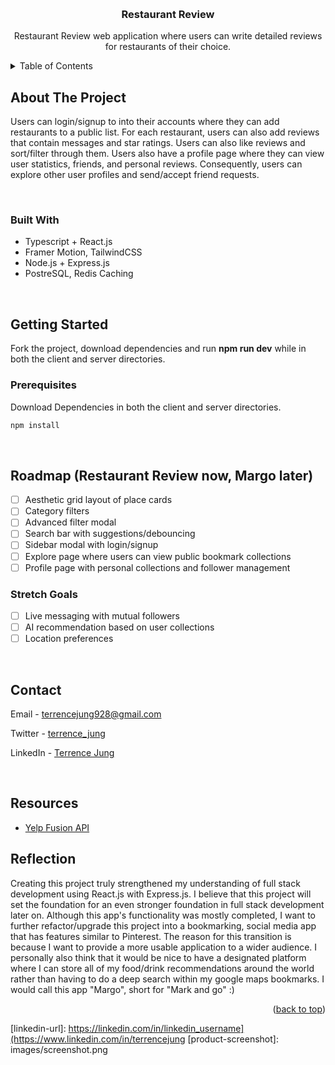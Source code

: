<a name="readme-top"></a>

<!-- PROJECT LOGO -->
<br />
<div align="center">
  <h3 align="center">Restaurant Review</h3>

  <p align="center">
    Restaurant Review web application where users can write detailed reviews for restaurants of their choice.
  </p>
</div>



<!-- TABLE OF CONTENTS -->
<details>
  <summary>Table of Contents</summary>
  <ol>
    <li>
      <a href="#about-the-project">About The Project</a>
      <ul>
        <li><a href="#built-with">Built With</a></li>
      </ul>
    </li>
    <li>
      <a href="#getting-started">Getting Started</a>
      <ul>
        <li><a href="#prerequisites">Prerequisites</a></li>
      </ul>
    </li>
    <li><a href="#usage">Usage</a></li>
    <li><a href="#roadmap">Roadmap</a></li>
    <li><a href="#contact">Contact</a></li>
    <li><a href="#acknowledgments">Acknowledgments</a></li>
  </ol>
</details>



<!-- ABOUT THE PROJECT -->
## About The Project

Users can login/signup to into their accounts where they can add restaurants to a public list. For each restaurant, users can also add reviews that contain messages and star ratings. Users can also like reviews and sort/filter through them. Users also have a profile page where they can view user statistics, friends, and personal reviews. Consequently, users can explore other user profiles and send/accept friend requests. 

<br/>

### Built With

* Typescript + React.js
* Framer Motion, TailwindCSS
* Node.js + Express.js
* PostreSQL, Redis Caching
  
<br/>

<!-- GETTING STARTED -->
## Getting Started

Fork the project, download dependencies and run <strong>npm run dev</strong> while in both the client and server directories.

### Prerequisites

Download Dependencies in both the client and server directories.

```sh
npm install
```

<br/>

<!-- ROADMAP -->
## Roadmap (Restaurant Review now, Margo later)

- [ ] Aesthetic grid layout of place cards
- [ ] Category filters
- [ ] Advanced filter modal
- [ ] Search bar with suggestions/debouncing
- [ ] Sidebar modal with login/signup
- [ ] Explore page where users can view public bookmark collections
- [ ] Profile page with personal collections and follower management

### Stretch Goals
- [ ] Live messaging with mutual followers
- [ ] AI recommendation based on user collections
- [ ] Location preferences

<br/>

<!-- CONTACT -->
## Contact
Email - terrencejung928@gmail.com

Twitter - [terrence_jung](https://twitter.com/terrence_jung)

LinkedIn - [Terrence Jung](https://www.linkedin.com/in/terrencejung/)

<br/>

<!-- ACKNOWLEDGMENTS -->
## Resources

* [Yelp Fusion API](https://fusion.yelp.com/)

<!-- REFLECTION -->
## Reflection

Creating this project truly strengthened my understanding of full stack development using React.js with Express.js. I believe that this project will set the foundation for an even stronger foundation in full stack development later on. Although this app's functionality was mostly completed, I want to further refactor/upgrade this project into a bookmarking, social media app that has features similar to Pinterest. The reason for this transition is because I want to provide a more usable application to a wider audience. I personally also think that it would be nice to have a designated platform where I can store all of my food/drink recommendations around the world rather than having to do a deep search within my google maps bookmarks. I would call this app "Margo", short for "Mark and go" :)

<p align="right">(<a href="#readme-top">back to top</a>)</p>



<!-- MARKDOWN LINKS & IMAGES -->
<!-- https://www.markdownguide.org/basic-syntax/#reference-style-links -->
[linkedin-shield]: https://img.shields.io/badge/-LinkedIn-black.svg?style=for-the-badge&logo=linkedin&colorB=555
[linkedin-url]: https://linkedin.com/in/linkedin_username](https://www.linkedin.com/in/terrencejung
[product-screenshot]: images/screenshot.png

